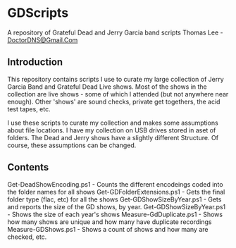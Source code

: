 # GDScripts

A repository of Grateful Dead and Jerry Garcia band scripts
Thomas Lee - DoctorDNS@Gmail.Com

## Introduction

This repository contains scripts I use to curate my large collection of Jerry Garcia Band
and Grateful Dead Live shows.
Most of the shows in the collection are live shows - some of which
I attended (but not anywhere near enough). 
Other 'shows' are sound checks, private get togethers, the acid test tapes, etc. 

I use these scripts to curate my collection and makes some assumptions about file locations.
I have my collection on USB drives stored in aset of folders. 
The Dead and Jerry shows have a slightly different Structure.
Of course, these assumptions can be changed.



## Contents

Get-DeadShowEncoding.ps1 - Counts the different encodeings coded into the folder names for all shows
Get-GDFolderExtensions.ps1 - Gets the final folder type (flac, etc) for all the shows
Get-GDShowSizeByYear.ps1 - Gets and reports the size of the GD shows, by year.
Get-GDShowSizeByYear.ps1 - Shows the size of each year's shows
Measure-GdDuplicate.ps1 - Shows how many shows are unique and how many have duplicate recordings
Measure-GDShows.ps1 - Shows a count of shows and how many are checked, etc. 